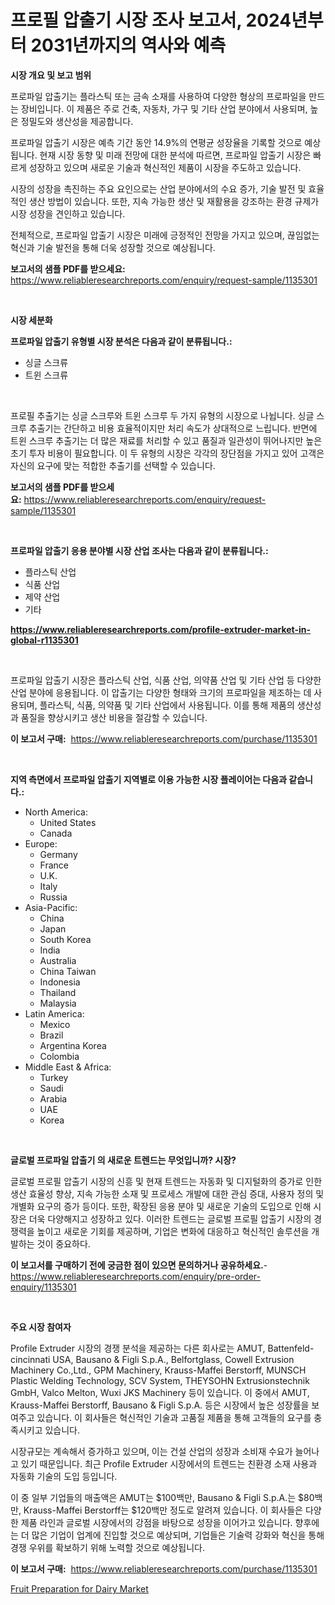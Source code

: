 <p><h1>프로필 압출기 시장 조사 보고서, 2024년부터 2031년까지의 역사와 예측</h1></p><p><strong>시장 개요 및 보고 범위</strong></p>
<p><p>프로파일 압출기는 플라스틱 또는 금속 소재를 사용하여 다양한 형상의 프로파일을 만드는 장비입니다. 이 제품은 주로 건축, 자동차, 가구 및 기타 산업 분야에서 사용되며, 높은 정밀도와 생산성을 제공합니다.</p><p>프로파일 압출기 시장은 예측 기간 동안 14.9%의 연평균 성장율을 기록할 것으로 예상됩니다. 현재 시장 동향 및 미래 전망에 대한 분석에 따르면, 프로파일 압출기 시장은 빠르게 성장하고 있으며 새로운 기술과 혁신적인 제품이 시장을 주도하고 있습니다.</p><p>시장의 성장을 촉진하는 주요 요인으로는 산업 분야에서의 수요 증가, 기술 발전 및 효율적인 생산 방법이 있습니다. 또한, 지속 가능한 생산 및 재활용을 강조하는 환경 규제가 시장 성장을 견인하고 있습니다.</p><p>전체적으로, 프로파일 압출기 시장은 미래에 긍정적인 전망을 가지고 있으며, 끊임없는 혁신과 기술 발전을 통해 더욱 성장할 것으로 예상됩니다.</p></p>
<p><strong>보고서의 샘플 PDF를 받으세요:</strong> <a href="https://www.reliableresearchreports.com/enquiry/request-sample/1135301">https://www.reliableresearchreports.com/enquiry/request-sample/1135301</a></p>
<p>&nbsp;</p>
<p><strong>시장 세분화</strong></p>
<p><strong>프로파일 압출기 유형별 시장 분석은 다음과 같이 분류됩니다.:</strong></p>
<p><ul><li>싱글 스크류</li><li>트윈 스크류</li></ul></p>
<p>&nbsp;</p>
<p><p>프로필 추출기는 싱글 스크루와 트윈 스크루 두 가지 유형의 시장으로 나뉩니다. 싱글 스크루 추출기는 간단하고 비용 효율적이지만 처리 속도가 상대적으로 느립니다. 반면에 트윈 스크루 추출기는 더 많은 재료를 처리할 수 있고 품질과 일관성이 뛰어나지만 높은 초기 투자 비용이 필요합니다. 이 두 유형의 시장은 각각의 장단점을 가지고 있어 고객은 자신의 요구에 맞는 적합한 추출기를 선택할 수 있습니다.</p></p>
<p><strong>보고서의 샘플 PDF를 받으세요:</strong>&nbsp;<a href="https://www.reliableresearchreports.com/enquiry/request-sample/1135301">https://www.reliableresearchreports.com/enquiry/request-sample/1135301</a></p>
<p>&nbsp;</p>
<p><strong> 프로파일 압출기 응용 분야별 시장 산업 조사는 다음과 같이 분류됩니다.:</strong></p>
<p><ul><li>플라스틱 산업</li><li>식품 산업</li><li>제약 산업</li><li>기타</li></ul></p>
<p><strong><a href="https://www.reliableresearchreports.com/profile-extruder-market-in-global-r1135301">https://www.reliableresearchreports.com/profile-extruder-market-in-global-r1135301</a></strong></p>
<p>&nbsp;</p>
<p><p>프로파일 압출기 시장은 플라스틱 산업, 식품 산업, 의약품 산업 및 기타 산업 등 다양한 산업 분야에 응용됩니다. 이 압출기는 다양한 형태와 크기의 프로파일을 제조하는 데 사용되며, 플라스틱, 식품, 의약품 및 기타 산업에서 사용됩니다. 이를 통해 제품의 생산성과 품질을 향상시키고 생산 비용을 절감할 수 있습니다.</p></p>
<p><strong>이 보고서 구매:</strong>&nbsp; <a href="https://www.reliableresearchreports.com/purchase/1135301">https://www.reliableresearchreports.com/purchase/1135301</a></p>
<p>&nbsp;</p>
<p><strong>지역 측면에서 프로파일 압출기 지역별로 이용 가능한 시장 플레이어는 다음과 같습니다.:</strong></p>
<p><ul>
    <li>
        North America:
        <ul>
            <li>United States</li>
            <li>Canada</li>
        </ul>
    </li>
    <li>
        Europe:
        <ul>
            <li>Germany</li>
            <li>France</li>
            <li>U.K.</li>
            <li>Italy</li>
            <li>Russia</li>
        </ul>
    </li>
    <li>
        Asia-Pacific:
        <ul>
            <li>China</li>
            <li>Japan</li>
            <li>South Korea</li>
            <li>India</li>
            <li>Australia</li>
            <li>China Taiwan</li>
            <li>Indonesia</li>
            <li>Thailand</li>
            <li>Malaysia</li>
        </ul>
    </li>
    <li>
        Latin America:
        <ul>
            <li>Mexico</li>
            <li>Brazil</li>
            <li>Argentina Korea</li>
            <li>Colombia</li>
        </ul>
    </li>
    <li>
        Middle East & Africa:
        <ul>
            <li>Turkey</li>
            <li>Saudi</li>
            <li>Arabia</li>
            <li>UAE</li>
            <li>Korea</li>
        </ul>
    </li>
    </ul></p>
<p>&nbsp;</p>
<p><strong>글로벌 프로파일 압출기 의 새로운 트렌드는 무엇입니까? 시장?</strong></p>
<p><p>글로벌 프로필 압출기 시장의 신흥 및 현재 트렌드는 자동화 및 디지털화의 증가로 인한 생산 효율성 향상, 지속 가능한 소재 및 프로세스 개발에 대한 관심 증대, 사용자 정의 및 개별화 요구의 증가 등이다. 또한, 확장된 응용 분야 및 새로운 기술의 도입으로 인해 시장은 더욱 다양해지고 성장하고 있다. 이러한 트렌드는 글로벌 프로필 압출기 시장의 경쟁력을 높이고 새로운 기회를 제공하며, 기업은 변화에 대응하고 혁신적인 솔루션을 개발하는 것이 중요하다.</p></p>
<p><strong>이 보고서를 구매하기 전에 궁금한 점이 있으면 문의하거나 공유하세요.</strong>- <a href="https://www.reliableresearchreports.com/enquiry/pre-order-enquiry/1135301">https://www.reliableresearchreports.com/enquiry/pre-order-enquiry/1135301</a></p>
<p>&nbsp;</p>
<p><strong>주요 시장 참여자</strong></p>
<p><p>Profile Extruder 시장의 경쟁 분석을 제공하는 다른 회사로는 AMUT, Battenfeld-cincinnati USA, Bausano & Figli S.p.A., Belfortglass, Cowell Extrusion Machinery Co.,Ltd., GPM Machinery, Krauss-Maffei Berstorff, MUNSCH Plastic Welding Technology, SCV System, THEYSOHN Extrusionstechnik GmbH, Valco Melton, Wuxi JKS Machinery 등이 있습니다. 이 중에서 AMUT, Krauss-Maffei Berstorff, Bausano & Figli S.p.A. 등은 시장에서 높은 성장률을 보여주고 있습니다. 이 회사들은 혁신적인 기술과 고품질 제품을 통해 고객들의 요구를 충족시키고 있습니다. </p><p>시장규모는 계속해서 증가하고 있으며, 이는 건설 산업의 성장과 소비재 수요가 늘어나고 있기 때문입니다. 최근 Profile Extruder 시장에서의 트렌드는 친환경 소재 사용과 자동화 기술의 도입 등입니다. </p><p>이 중 일부 기업들의 매출액은 AMUT는 $100백만, Bausano & Figli S.p.A.는 $80백만, Krauss-Maffei Berstorff는 $120백만 정도로 알려져 있습니다. 이 회사들은 다양한 제품 라인과 글로벌 시장에서의 강점을 바탕으로 성장을 이어가고 있습니다. 향후에는 더 많은 기업이 업계에 진입할 것으로 예상되며, 기업들은 기술력 강화와 혁신을 통해 경쟁 우위를 확보하기 위해 노력할 것으로 예상됩니다.</p></p>
<p><strong>이 보고서 구매:</strong>&nbsp;&nbsp;<a href="https://www.reliableresearchreports.com/purchase/1135301">https://www.reliableresearchreports.com/purchase/1135301</a></p>
<p><p><a href="https://invited-way-688.notion.site/Fruit-Preparation-for-Dairy-Market-Exploring-Market-Share-Market-Trends-and-Future-Growth-7d403a1e28d440e4a70fc21ec878293a">Fruit Preparation for Dairy Market</a></p></p>